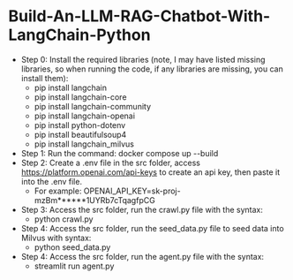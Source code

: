 # Build-An-LLM-RAG-Chatbot-With-LangChain-Python

- Step 0: Install the required libraries (note, I may have listed missing libraries, so when running the code, if any libraries are missing, you can install them):
    + pip install langchain
    + pip install langchain-core
    + pip install langchain-community
    + pip install langchain-openai
    + pip install python-dotenv
    + pip install beautifulsoup4
    + pip install langchain_milvus
- Step 1: Run the command: docker compose up --build
- Step 2: Create a .env file in the src folder, access https://platform.openai.com/api-keys to create an api key, then paste it into the .env file.
    + For example: OPENAI_API_KEY=sk-proj-mzBm******1UYRb7cTqagfpCG
- Step 3: Access the src folder, run the crawl.py file with the syntax:
    + python crawl.py
- Step 4: Access the src folder, run the seed_data.py file to seed data into Milvus with syntax:
    + python seed_data.py
- Step 4: Access the src folder, run the agent.py file with the syntax:
    + streamlit run agent.py
